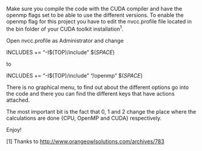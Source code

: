 Make sure you compile the code with the CUDA compiler and have the openmp flags set to be able to use the different versions. To enable the openmp flag for this project you have to edit the nvcc.profile file located in the bin folder of your CUDA toolkit installation<sup>1</sup>.

Open nvcc.profile as Administrator and change

INCLUDES        +=  “-I$(TOP)/include” $(_SPACE_)

to

INCLUDES        +=  “-I$(TOP)/include” “/openmp” $(_SPACE_)

There is no graphical menu, to find out about the different options go into the code and there you can find the different keys that have actions attached.

The most important bit is the fact that 0, 1 and 2 change the place where the calculations are done {CPU, OpenMP and CUDA} respectively.

Enjoy!

[1] Thanks to http://www.orangeowlsolutions.com/archives/783
